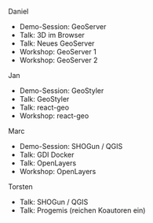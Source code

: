 Daniel
  - Demo-Session: GeoServer
  - Talk: 3D im Browser
  - Talk: Neues GeoServer
  - Workshop: GeoServer 1
  - Workshop: GeoServer 2

Jan
  - Demo-Session: GeoStyler
  - Talk: GeoStyler
  - Talk: react-geo
  - Workshop: react-geo

Marc
  - Demo-Session: SHOGun / QGIS
  - Talk: GDI Docker
  - Talk: OpenLayers
  - Workshop: OpenLayers

Torsten
  - Talk: SHOGun / QGIS
  - Talk: Progemis (reichen Koautoren ein)
